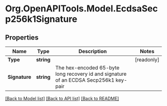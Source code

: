 # Org.OpenAPITools.Model.EcdsaSecp256k1Signature

## Properties

| Name          | Type       | Description                                                                           | Notes      |
| ------------- | ---------- | ------------------------------------------------------------------------------------- | ---------- |
| **Type**      | **string** |                                                                                       | [readonly] |
| **Signature** | **string** | The hex-encoded 65-byte long recovery id and signature of an ECDSA Secp256k1 key-pair |

[[Back to Model list]](../README.md#documentation-for-models)
[[Back to API list]](../README.md#documentation-for-api-endpoints)
[[Back to README]](../README.md)
